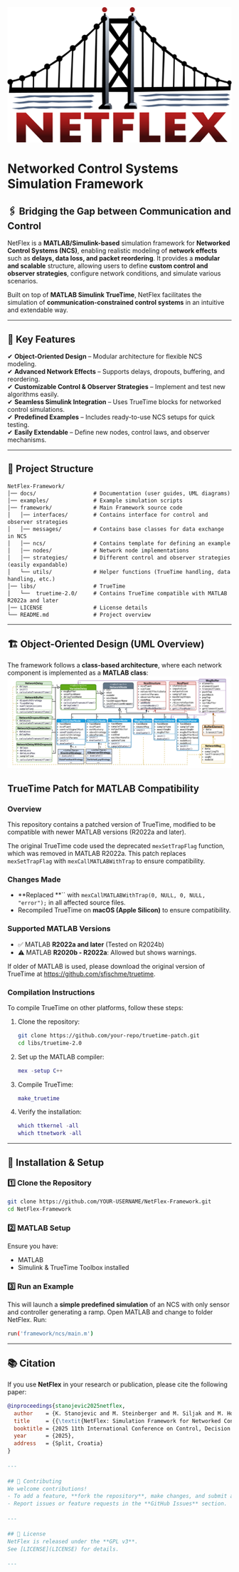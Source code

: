 ![NetFlex Logo](docs/assets/logo.png)

# **Networked Control Systems Simulation Framework**

## 🖇️ **Bridging the Gap between Communication and Control**
NetFlex is a **MATLAB/Simulink-based** simulation framework for **Networked Control Systems (NCS)**, enabling realistic modeling of **network effects** such as **delays, data loss, and packet reordering**. It provides a **modular and scalable** structure, allowing users to define **custom control and observer strategies**, configure network conditions, and simulate various scenarios.

Built on top of **MATLAB Simulink TrueTime**, NetFlex facilitates the simulation of **communication-constrained control systems** in an intuitive and extendable way.

---

## 🚀 **Key Features**
✔ **Object-Oriented Design** – Modular architecture for flexible NCS modeling.  
✔ **Advanced Network Effects** – Supports delays, dropouts, buffering, and reordering.  
✔ **Customizable Control & Observer Strategies** – Implement and test new algorithms easily.  
✔ **Seamless Simulink Integration** – Uses TrueTime blocks for networked control simulations.  
✔ **Predefined Examples** – Includes ready-to-use NCS setups for quick testing.  
✔ **Easily Extendable** – Define new nodes, control laws, and observer mechanisms.  

---

## 📁 Project Structure

```
NetFlex-Framework/
│── docs/                  # Documentation (user guides, UML diagrams)
│── examples/              # Example simulation scripts
│── framework/             # Main Framework source code
│   │── interfaces/        # Contains interface for control and observer strategies 
│   │── messages/          # Contains base classes for data exchange in NCS
│   │── ncs/               # Contains template for defining an example
│   │── nodes/             # Network node implementations
│   │── strategies/        # Different control and observer strategies (easily expandable)
│   └── utils/             # Helper functions (TrueTime handling, data handling, etc.)
│── libs/                  # TrueTime
│   └──  truetime-2.0/     # Contains TrueTime compatible with MATLAB R2022a and later
│── LICENSE                # License details
└── README.md              # Project overview
```

---
## 🏗️ **Object-Oriented Design (UML Overview)**


The framework follows a **class-based architecture**, where each network component is implemented as a **MATLAB class**:
![UML Diagramm](docs/assets/uml.png)


## TrueTime Patch for MATLAB Compatibility

### Overview

This repository contains a patched version of TrueTime, modified to be compatible with newer MATLAB versions (R2022a and later). 

The original TrueTime code used the deprecated `mexSetTrapFlag` function, which was removed in MATLAB R2022a. This patch replaces `mexSetTrapFlag` with `mexCallMATLABWithTrap` to ensure compatibility. 

### Changes Made

- **Replaced **`` with `mexCallMATLABWithTrap(0, NULL, 0, NULL, "error");` in all affected source files.
- Recompiled TrueTime on **macOS (Apple Silicon)** to ensure compatibility.

### Supported MATLAB Versions

- ✅ MATLAB **R2022a and later** (Tested on R2024b)
- ⚠️ MATLAB **R2020b - R2022a**: Allowed but shows warnings.

If older of MATLAB is used, please download the original version of TrueTime at https://github.com/sfischme/truetime.
### Compilation Instructions

To compile TrueTime on other platforms, follow these steps:

1. Clone the repository:

   ```sh
   git clone https://github.com/your-repo/truetime-patch.git
   cd libs/truetime-2.0
   ```

2. Set up the MATLAB compiler:

   ```matlab
   mex -setup C++
   ```

3. Compile TrueTime:

   ```matlab
   make_truetime
   ```

4. Verify the installation:

   ```matlab
   which ttkernel -all
   which ttnetwork -all
   ```

---

## 🔧 Installation & Setup

### 1️⃣ **Clone the Repository**
```bash
git clone https://github.com/YOUR-USERNAME/NetFlex-Framework.git
cd NetFlex-Framework
```

### 2️⃣ **MATLAB Setup**
Ensure you have:
- MATLAB 
- Simulink & TrueTime Toolbox installed

### 3️⃣ **Run an Example**
This will launch a **simple predefined simulation** of an NCS with only sensor and controller generating a ramp.
Open MATLAB and change to folder NetFlex. Run:
```bash
run('framework/ncs/main.m')
```
---

## 📚 Citation

If you use **NetFlex** in your research or publication, please cite the following paper:

```bibtex
@inproceedings{stanojevic2025netflex,
  author    = {K. Stanojevic and M. Steinberger and M. Siljak and M. Horn},
  title     = {{\textit{NetFlex: Simulation Framework for Networked Control Systems}}},
  booktitle = {2025 11th International Conference on Control, Decision and Information Technologies (CoDIT)},
  year      = {2025},
  address   = {Split, Croatia}
}

---

## 📜 Contributing
We welcome contributions!  
- To add a feature, **fork the repository**, make changes, and submit a **pull request**.  
- Report issues or feature requests in the **GitHub Issues** section.

---

## 📄 License
NetFlex is released under the **GPL v3**.  
See [LICENSE](LICENSE) for details.

---



